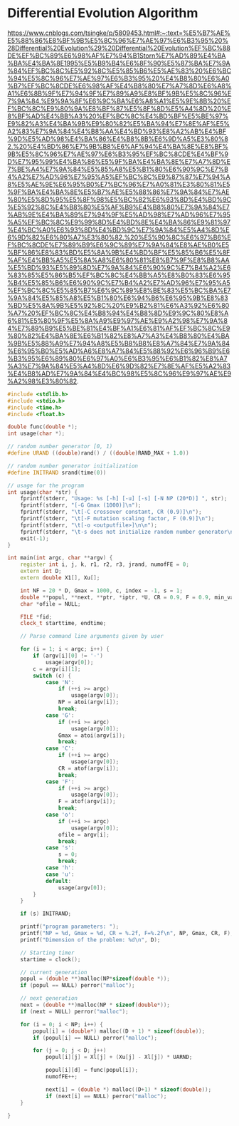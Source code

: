 # Differential Evolution Algorithm

https://www.cnblogs.com/tsingke/p/5809453.html#:~:text=%E5%B7%AE%E5%88%86%E8%BF%9B%E5%8C%96%E7%AE%97%E6%B3%95%20%28Differential%20Evolution%29%20Differential%20Evolution%EF%BC%88DE%EF%BC%89%E6%98%AF%E7%94%B1Storn%E7%AD%89%E4%BA%BA%E4%BA%8E1995%E5%B9%B4%E6%8F%90%E5%87%BA%E7%9A%84%EF%BC%8C%E5%92%8C%E5%85%B6%E5%AE%83%20%E6%BC%94%E5%8C%96%E7%AE%97%E6%B3%95%20%E4%B8%80%E6%A0%B7%EF%BC%8CDE%E6%98%AF%E4%B8%80%E7%A7%8D%E6%A8%A1%E6%8B%9F%E7%94%9F%E7%89%A9%E8%BF%9B%E5%8C%96%E7%9A%84,%E9%9A%8F%E6%9C%BA%E6%A8%A1%E5%9E%8B%20%EF%BC%8C%E9%80%9A%E8%BF%87%E5%8F%8D%E5%A4%8D%20%E8%BF%AD%E4%BB%A3%20%EF%BC%8C%E4%BD%BF%E5%BE%97%E9%82%A3%E4%BA%9B%E9%80%82%E5%BA%94%E7%8E%AF%E5%A2%83%E7%9A%84%E4%B8%AA%E4%BD%93%E8%A2%AB%E4%BF%9D%E5%AD%98%E4%BA%86%E4%B8%8B%E6%9D%A5%E3%80%82.%20%E4%BD%86%E7%9B%B8%E6%AF%94%E4%BA%8E%E8%BF%9B%E5%8C%96%E7%AE%97%E6%B3%95%EF%BC%8CDE%E4%BF%9D%E7%95%99%E4%BA%86%E5%9F%BA%E4%BA%8E%E7%A7%8D%E7%BE%A4%E7%9A%84%E5%85%A8%E5%B1%80%E6%90%9C%E7%B4%A2%E7%AD%96%E7%95%A5%EF%BC%8C%E9%87%87%E7%94%A8%E5%AE%9E%E6%95%B0%E7%BC%96%E7%A0%81%E3%80%81%E5%9F%BA%E4%BA%8E%E5%B7%AE%E5%88%86%E7%9A%84%E7%AE%80%E5%8D%95%E5%8F%98%E5%BC%82%E6%93%8D%E4%BD%9C%E5%92%8C%E4%B8%80%E5%AF%B9%E4%B8%80%E7%9A%84%E7%AB%9E%E4%BA%89%E7%94%9F%E5%AD%98%E7%AD%96%E7%95%A5%EF%BC%8C%E9%99%8D%E4%BD%8E%E4%BA%86%E9%81%97%E4%BC%A0%E6%93%8D%E4%BD%9C%E7%9A%84%E5%A4%8D%E6%9D%82%E6%80%A7%E3%80%82.%20%E5%90%8C%E6%97%B6%EF%BC%8CDE%E7%89%B9%E6%9C%89%E7%9A%84%E8%AE%B0%E5%BF%86%E8%83%BD%E5%8A%9B%E4%BD%BF%E5%85%B6%E5%8F%AF%E4%BB%A5%E5%8A%A8%E6%80%81%E8%B7%9F%E8%B8%AA%E5%BD%93%E5%89%8D%E7%9A%84%E6%90%9C%E7%B4%A2%E6%83%85%E5%86%B5%EF%BC%8C%E4%BB%A5%E8%B0%83%E6%95%B4%E5%85%B6%E6%90%9C%E7%B4%A2%E7%AD%96%E7%95%A5%EF%BC%8C%E5%85%B7%E6%9C%89%E8%BE%83%E5%BC%BA%E7%9A%84%E5%85%A8%E5%B1%80%E6%94%B6%E6%95%9B%E8%83%BD%E5%8A%9B%E5%92%8C%20%E9%B2%81%E6%A3%92%E6%80%A7%20%EF%BC%8C%E4%B8%94%E4%B8%8D%E9%9C%80%E8%A6%81%E5%80%9F%E5%8A%A9%E9%97%AE%E9%A2%98%E7%9A%84%E7%89%B9%E5%BE%81%E4%BF%A1%E6%81%AF%EF%BC%8C%E9%80%82%E4%BA%8E%E6%B1%82%E8%A7%A3%E4%B8%80%E4%BA%9B%E5%88%A9%E7%94%A8%E5%B8%B8%E8%A7%84%E7%9A%84%E6%95%B0%E5%AD%A6%E8%A7%84%E5%88%92%E6%96%B9%E6%B3%95%E6%89%80%E6%97%A0%E6%B3%95%E6%B1%82%E8%A7%A3%E7%9A%84%E5%A4%8D%E6%9D%82%E7%8E%AF%E5%A2%83%E4%B8%AD%E7%9A%84%E4%BC%98%E5%8C%96%E9%97%AE%E9%A2%98%E3%80%82.


~~~cpp
#include <stdlib.h>
#include <stdio.h>
#include <time.h>
#include <float.h>

double func(double *);
int usage(char *);

// random number generator [0, 1)
#define URAND ((double)rand() / ((double)RAND_MAX + 1.0))

// random number generator initialization
#define INITRAND srand(time(0))

// usage for the program
int usage(char *str) {
    fprintf(stderr, "Usage: %s [-h] [-u] [-s] [-N NP (20*D)] ", str);
    fprintf(stderr, "[-G Gmax (1000)]\n");
    fprintf(stderr, "\t[-C crossover constant, CR (0.9)]\n");
    fprintf(stderr, "\t[-F mutation scaling factor, F (0.9)]\n");
    fprintf(stderr, "\t[-o <outputfile>]\n\n");
    fprintf(stderr, "\t-s does not initialize random number generator\n");
    exit(-1);
}

int main(int argc, char **argv) {
    register int i, j, k, r1, r2, r3, jrand, numofFE = 0;
    extern int D;
    extern double X1[], Xu[];

    int NF = 20 * D, Gmax = 1000, c, index = -1, s = 1;
    double **popul, **next, **ptr, *iptr, *U, CR = 0.9, F = 0.9, min_value = DBL_MAX, totaltime = 0.0;
    char *ofile = NULL;

    FILE *fid;
    clock_t starttime, endtime;

    // Parse command line arguments given by user

    for (i = 1; i < argc; i++) {
        if (argv[i][0] != '-')
            usage(argv[0]);
        c = argv[i][1];
        switch (c) {
            case 'N':
                if (++i >= argc)
                    usage(argv[0]);
                NP = atoi(argv[i]);
                break;
            case 'G':
                if (++i >= argc)
                    usage(argv[0]);
                Gmax = atoi(argv[i]);
                break;
            case 'C':
                if (++i >= argc)
                    usage(argv[0]);
                CR = atof(argv[i]);
                break;
            case 'F':
                if (++i >= argc)
                    usage(argv[0]);
                F = atof(argv[i]);
                break;
            case 'o':
                if (++i >= argc)
                    usage(argv[0]);
                ofile = argv[i];
                break;
            case 's':
                s = 0;
                break;
            case 'h':
            case 'u':
            default:
                usage(argv[0]);
        }
    }

    if (s) INITRAND;

    printf("program parameters: ");
    printf("NP = %d, Gmax = %d, CR = %.2f, F=%.2f\n", NP, Gmax, CR, F);
    printf("Dimension of the problem: %d\n", D);

    // Starting timer
    startime = clock();

    // current generation
    popul = (double **)malloc(NP*sizeof(double *));
    if (popul == NULL) perror("malloc");

    // next generation
    next = (double **)malloc(NP * sizeof(double*));
    if (next = NULL) perror("malloc");

    for (i = 0; i < NP; i++) {
        popul[i] = (double*) malloc((D + 1) * sizeof(double));
        if (popul[i] == NULL) perror("malloc");

        for (j = 0; j < D; j++)
            popul[i][j] = Xl[j] + (Xu[j] - Xl[j]) * UARND;

            popul[i][d] = func(popul[i]);
            numofFE++;

            next[i] = (double *) malloc((D+1) * sizeof(double));
            if (next[i] == NULL) perror("malloc");
    }

}
~~~
